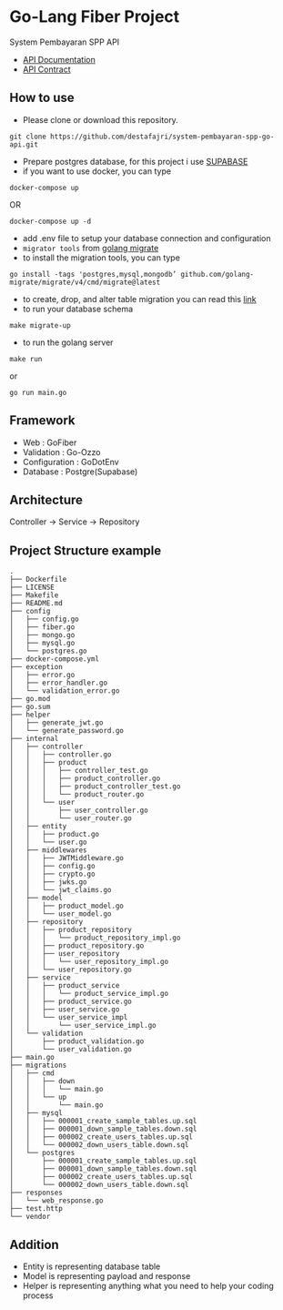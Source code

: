 # Go-Lang Fiber Project

System Pembayaran SPP API

- [API Documentation](https://whimsical.com/erd-table-api-map-Umr1mzU2SY3jAqJyDa7KMX)
- [API Contract](https://www.notion.so/e785eb0dfdc245659df81b6e91bf40a5?v=2176e61ec8d744d4af0b35e613895ad9)

## How to use
- Please clone or download this repository.
```
git clone https://github.com/destafajri/system-pembayaran-spp-go-api.git
```
- Prepare postgres database, for this project i use [SUPABASE](https://supabase.com/)
- if you want to use docker, you can type
```
docker-compose up
```
OR
```
docker-compose up -d
```
- add .env file to setup your database connection and configuration
- `migrator tools` from [golang migrate](https://github.com/golang-migrate/migrate)
- to install the migration tools, you can type
```
go install -tags 'postgres,mysql,mongodb’ github.com/golang-migrate/migrate/v4/cmd/migrate@latest
```
- to create, drop, and alter table migration you can read this [link](https://github.com/golang-migrate/migrate/blob/master/database/postgres/TUTORIAL.md)
- to run your database schema
```
make migrate-up
```
- to run the golang server
```
make run
```
or
```
go run main.go
```

## Framework

- Web : GoFiber
- Validation : Go-Ozzo
- Configuration : GoDotEnv
- Database : Postgre(Supabase)

## Architecture

Controller -> Service -> Repository

## Project Structure example
    .
    ├── Dockerfile
    ├── LICENSE
    ├── Makefile
    ├── README.md
    ├── config
    │   ├── config.go
    │   ├── fiber.go
    │   ├── mongo.go
    │   ├── mysql.go
    │   └── postgres.go
    ├── docker-compose.yml
    ├── exception
    │   ├── error.go
    │   ├── error_handler.go
    │   └── validation_error.go
    ├── go.mod
    ├── go.sum
    ├── helper
    │   ├── generate_jwt.go
    │   └── generate_password.go
    ├── internal
    │   ├── controller
    │   │   ├── controller.go
    │   │   ├── product
    │   │   │   ├── controller_test.go
    │   │   │   ├── product_controller.go
    │   │   │   ├── product_controller_test.go
    │   │   │   └── product_router.go
    │   │   └── user
    │   │       ├── user_controller.go
    │   │       └── user_router.go
    │   ├── entity
    │   │   ├── product.go
    │   │   └── user.go
    │   ├── middlewares
    │   │   ├── JWTMiddleware.go
    │   │   ├── config.go
    │   │   ├── crypto.go
    │   │   ├── jwks.go
    │   │   └── jwt_claims.go
    │   ├── model
    │   │   ├── product_model.go
    │   │   └── user_model.go
    │   ├── repository
    │   │   ├── product_repository
    │   │   │   └── product_repository_impl.go
    │   │   ├── product_repository.go
    │   │   ├── user_repository
    │   │   │   └── user_repository_impl.go
    │   │   └── user_repository.go
    │   ├── service
    │   │   ├── product_service
    │   │   │   └── product_service_impl.go
    │   │   ├── product_service.go
    │   │   ├── user_service.go
    │   │   └── user_service_impl
    │   │       └── user_service_impl.go
    │   └── validation
    │       ├── product_validation.go
    │       └── user_validation.go
    ├── main.go
    ├── migrations
    │   ├── cmd
    │   │   ├── down
    │   │   │   └── main.go
    │   │   └── up
    │   │       └── main.go
    │   ├── mysql
    │   │   ├── 000001_create_sample_tables.up.sql
    │   │   ├── 000001_down_sample_tables.down.sql
    │   │   ├── 000002_create_users_tables.up.sql
    │   │   └── 000002_down_users_table.down.sql
    │   └── postgres
    │       ├── 000001_create_sample_tables.up.sql
    │       ├── 000001_down_sample_tables.down.sql
    │       ├── 000002_create_users_tables.up.sql
    │       └── 000002_down_users_table.down.sql
    ├── responses
    │   └── web_response.go
    ├── test.http
    └── vendor

## Addition 

- Entity is representing database table
- Model is representing payload and response
- Helper is representing anything what you need to help your coding process
